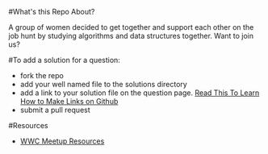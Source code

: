 #What's this Repo About?

A group of women decided to get together and support each other on the job hunt by studying algorithms and data structures together. Want to join us?

#To add a solution for a question:
- fork the repo
- add your well named file to the solutions directory
- add a link to your solution file on the question page. [Read This To Learn How to Make Links on Github](https://github.com/blog/1395-relative-links-in-markup-files)
- submit a pull request

#Resources
- [WWC Meetup Resources](http://meetupresources.herokuapp.com/index.html)
